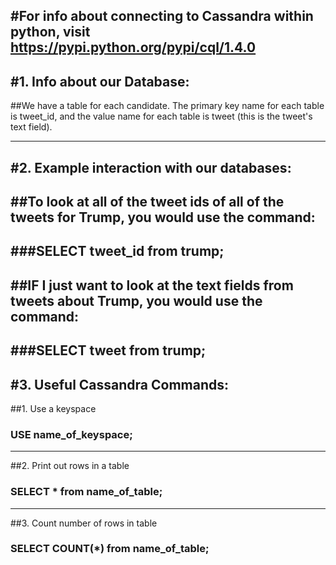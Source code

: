 #For info about connecting to Cassandra within python, visit https://pypi.python.org/pypi/cql/1.4.0
---
#1. Info about our Database:
---
##We have a table for each candidate. The primary key name for each table is tweet_id, and the value name for each table is tweet (this is the tweet's text field).

---
#2. Example interaction with our databases:
---
##To look at all of the tweet ids of all of the tweets for Trump, you would use the command:
---
###SELECT tweet_id from trump;
---
##IF I just want to look at the text fields from tweets about Trump, you would use the command:
---
###SELECT tweet from trump;
---
#3. Useful Cassandra Commands:
---
##1. Use a keyspace
###   USE name_of_keyspace;
---
##2. Print out rows in a table
###   SELECT * from name_of_table;
---
##3. Count number of rows in table
###   SELECT COUNT(*) from name_of_table;

